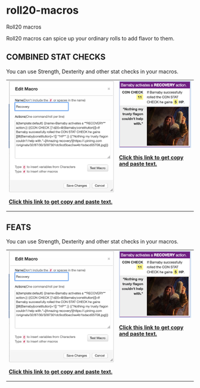 # roll20-macros
Roll20 macros

Roll20 macros can spice up your ordinary rolls to add flavor to them.

## COMBINED STAT CHECKS

You can use Strength, Dexterity and other stat checks in your macros.

<table>
  <tr>
    <td valign="top">
      <img src="https://github.com/2533001180/roll20-macros/blob/master/recovery-macro.png">
      <p>
      <a href="https://github.com/2533001180/roll20-macros/blob/master/recovery-roll.txt"><b>Click this link to get copy and paste text.</b></a>
    </td>
    <td valign="top">
      <img src="https://github.com/2533001180/roll20-macros/blob/master/recovery-rolls.png">
      <p>
      <a href="https://github.com/2533001180/roll20-macros/blob/master/recovery-roll.txt"><b>Click this link to get copy and paste text.</b></a>
    </td>
  </tr>
</table>

## FEATS

You can use Strength, Dexterity and other stat checks in your macros.

<table>
  <tr>
    <td valign="top">
      <img src="https://github.com/2533001180/roll20-macros/blob/master/recovery-macro.png">
      <p>
      <a href="https://github.com/2533001180/roll20-macros/blob/master/recovery-roll.txt"><b>Click this link to get copy and paste text.</b></a>
    </td>
    <td valign="top">
      <img src="https://github.com/2533001180/roll20-macros/blob/master/recovery-rolls.png">
      <p>
      <a href="https://github.com/2533001180/roll20-macros/blob/master/recovery-roll.txt"><b>Click this link to get copy and paste text.</b></a>
    </td>
  </tr>
</table>
